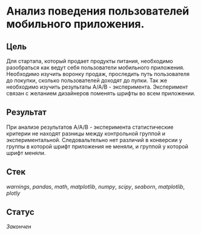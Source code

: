 # Анализ поведения пользователей мобильного приложения.

## Цель
Для стартапа, который продает продукты питания, необходимо разобраться как ведут себя пользователи мобильного приложения.
Необходимо изучить воронку продаж, проследить путь пользователя до покупки, сколько пользователей доходят до пупки.
Так же необходимо изучить результаты А/А/В - эксперимента. Эксперимент связан с желанием дизайнеров поменять шрифты во всем приложении.
## Результат
При анализе результатов А/А/В - эксперимента статистические критерии не находят разницы между контрольной группой и экспериментальной. Следовальтельно нет различий в конверсии у группы в которой шрифт приложения не меняли, и группой у которой шрифт меняли.
## Стек
_warnings_, _pandas_, _math_, _matplotlib_, _numpy_, _scipy_, _seaborn_, _matplotlib_, _plotly_
## Статус
_Закончен_
